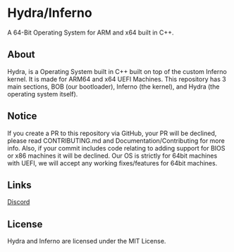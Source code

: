 # Hydra/Inferno
A 64-Bit Operating System for ARM and x64 built in C++.

## About
Hydra, is a Operating System built in C++ built on top of the
custom Inferno kernel. It is made for ARM64 and x64 UEFI Machines.
This repository has 3 main sections, BOB (our bootloader), Inferno (the kernel), and Hydra
(the operating system itself).

## Notice
If you create a PR to this repository via GitHub, your PR will be declined, please read CONTRIBUTING.md and
Documentation/Contributing for more info.
Also, if your commit includes code relating to adding support for BIOS or x86 machines it will be declined. Our OS is strictly for 64bit machines with UEFI, we will accept any working fixes/features for 64bit machines.

## Links
[Discord](https://discord.gg/SNXBh4w3nW)

## License
Hydra and Inferno are licensed under the MIT License.
